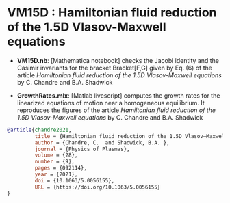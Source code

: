 # VM15D : Hamiltonian fluid reduction of the 1.5D Vlasov-Maxwell equations

- **VM15D.nb**: [Mathematica notebook] checks the Jacobi identity and the Casimir invariants for the bracket Bracket[F,G] given by Eq. (6) of the article  *Hamiltonian fluid reduction of the 1.5D Vlasov-Maxwell equations* by C. Chandre and B.A. Shadwick


- **GrowthRates.mlx**: [Matlab livescript] computes the growth rates for the linearized equations of motion near a homogeneous equilibrium. It reproduces the figures of the article *Hamiltonian fluid reduction of the 1.5D Vlasov-Maxwell equations* by C. Chandre and B.A. Shadwick

```bibtex
@article{chandre2021,
         title = {Hamiltonian fluid reduction of the 1.5D Vlasov–Maxwell equations},
         author = {Chandre, C.  and Shadwick, B.A. },
         journal = {Physics of Plasmas},
         volume = {28},
         number = {9},
         pages = {092114},
         year = {2021},
         doi = {10.1063/5.0056155},
         URL = {https://doi.org/10.1063/5.0056155}
}
```
